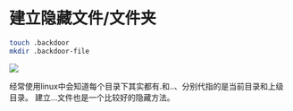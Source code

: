 # 建立隐藏文件/文件夹

```bash
touch .backdoor
mkdir .backdoor-file

```

![](images/security_wiki/15905494173640.png)


经常使用linux中会知道每个目录下其实都有.和..、分别代指的是当前目录和上级目录。 建立...文件也是一个比较好的隐藏方法。

